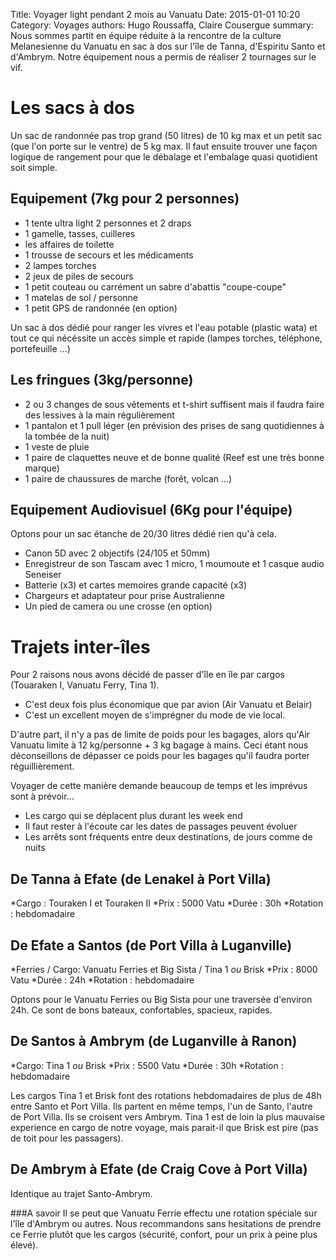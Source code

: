 Title: Voyager light pendant 2 mois au Vanuatu
Date: 2015-01-01 10:20
Category: Voyages
authors: Hugo Roussaffa, Claire Cousergue
summary: Nous sommes partit en équipe réduite à la rencontre de la culture Melanesienne du Vanuatu en sac à dos sur l'île de Tanna, d'Espiritu Santo et d'Ambrym. Notre équipement nous a permis de réaliser 2 tournages sur le vif.

Les sacs à dos
==============
Un sac de randonnée pas trop grand (50 litres) de 10 kg max et un petit sac (que l'on porte sur le ventre) de 5 kg max.
Il faut ensuite trouver une façon logique de rangement pour que le débalage et l'embalage quasi quotidient soit simple.

Equipement (7kg pour 2 personnes)
---------------------------------
* 1 tente ultra light 2 personnes et 2 draps 
* 1 gamelle, tasses, cuilleres
* les affaires de toilette
* 1 trousse de secours et les médicaments 
* 2 lampes torches
* 2 jeux de piles de secours
* 1 petit couteau ou carrément un sabre d'abattis "coupe-coupe"
* 1 matelas de sol / personne
* 1 petit GPS de randonnée (en option)

Un sac à dos dédié pour ranger les vivres et l'eau potable (plastic wata) et tout ce qui nécéssite un accès simple et rapide (lampes torches, téléphone, portefeuille ...)


Les fringues (3kg/personne)
-----------------------------------
* 2 ou 3 changes de sous vêtements et t-shirt suffisent mais il faudra faire des lessives à la main régulièrement
* 1 pantalon et 1 pull léger (en prévision des prises de sang quotidiennes à la tombée de la nuit)
* 1 veste de pluie
* 1 paire de claquettes neuve et de bonne qualité (Reef est une très bonne marque)
* 1 paire de chaussures de marche (forêt, volcan ...)
 
Equipement Audiovisuel (6Kg pour l'équipe)
------------------------------------------
Optons pour un sac étanche de 20/30 litres dédié rien qu'à cela.

* Canon 5D avec 2 objectifs (24/105 et 50mm)
* Enregistreur de son Tascam avec 1 micro, 1 moumoute et 1 casque audio Seneiser
* Batterie (x3) et cartes memoires grande capacité (x3)
* Chargeurs et adaptateur pour prise Australienne
* Un pied de camera ou une crosse (en option)



Trajets inter-îles
==================
Pour 2 raisons nous avons décidé de passer d'île en île par cargos (Touaraken I, Vanuatu Ferry, Tina 1). 

 - C'est deux fois plus économique que par avion (Air Vanuatu et Belair)
 - C'est un excellent moyen de s'imprégner du mode de vie local.
 
D'autre part, il n'y a pas de limite de poids pour les bagages, alors qu'Air Vanuatu limite à 12 kg/personne + 3 kg bagage à mains. Ceci étant nous déconseillons de dépasser ce poids pour les bagages qu'il faudra porter réguillièrement.

Voyager de cette manière demande beaucoup de temps et les imprévus sont à prévoir...
- Les cargo qui se déplacent plus durant les week end
- Il faut rester à l'écoute car les dates de passages peuvent évoluer
- Les arrêts sont fréquents entre deux destinations, de jours comme de nuits


De Tanna à Efate (de Lenakel à Port Villa)
------------------------------------------
*Cargo : Touraken I et Touraken II
*Prix : 5000 Vatu
*Durée : 30h
*Rotation : hebdomadaire


De Efate a Santos (de Port Villa à Luganville)
----------------------------------------------
*Ferries / Cargo: Vanuatu Ferries et Big Sista / Tina 1 *ou* Brisk
*Prix : 8000 Vatu
*Durée : 24h
*Rotation : hebdomadaire

Optons pour le Vanuatu Ferries ou Big Sista pour une traversée d'environ 24h. Ce sont de bons bateaux, confortables, spacieux, rapides.

De Santos à Ambrym (de Luganville à Ranon)
------------------------------------------
*Cargo: Tina 1 *ou* Brisk
*Prix : 5500 Vatu
*Durée : 30h
*Rotation : hebdomadaire

Les cargos Tina 1 et Brisk font des rotations hebdomadaires de plus de 48h entre Santo et Port Villa. Ils partent en même temps, l'un de Santo, l'autre de Port Villa. Ils se croisent vers Ambrym. Tina 1 est de loin la plus mauvaise experience en cargo de notre voyage, mais parait-il que Brisk est pire (pas de toit pour les passagers).

 
De Ambrym à Efate (de Craig Cove à Port Villa)
----------------------------------------------
Identique au trajet Santo-Ambrym.

###A savoir
Il se peut que Vanuatu Ferrie effectu une rotation spéciale sur l'île d'Ambrym ou autres. Nous recommandons sans hesitations de prendre ce Ferrie plutôt que les cargos (sécurité, confort, pour un prix à peine plus élevé).

